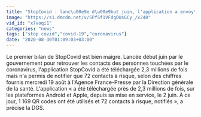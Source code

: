 ```yaml
---
title: "StopCovid : lanc\u00e9e d\u00e9but juin, l'application a envoy\u00e9... 72 notifications"
image: "https://s1.dmcdn.net/v/SPfSf1VFdgOUsGCy_/x240"
vid_id: "x7voqi1"
categories: "news"
tags: ["stop covid","covid-19","coronavirus"]
date: "2020-08-30T01:09:03+03:00"
---
```

Le premier bilan de StopCovid est bien maigre. Lancée début juin par le gouvernement pour retrouver les contacts des personnes touchées par le coronavirus, l'application StopCovid a été téléchargée 2,3 millions de fois mais n'a permis de notifier que 72 contacts à risque, selon des chiffres fournis mercredi 19 août à l'Agence France-Presse par la Direction générale de la santé. L'application « a été téléchargée près de 2,3 millions de fois, sur les plateformes Android et Apple, depuis sa mise en service, le 2 juin. À ce jour, 1 169 QR codes ont été utilisés et 72 contacts à risque, notifiés », a précisé la DGS.  <br>
